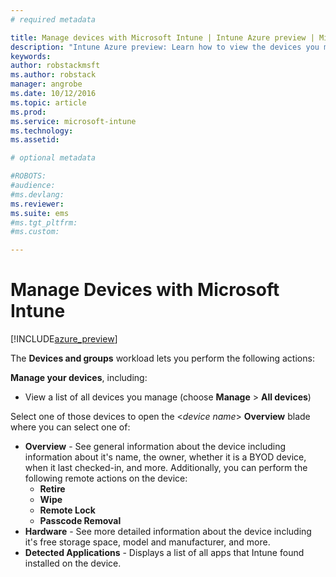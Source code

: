 ```yaml
---
# required metadata

title: Manage devices with Microsoft Intune | Intune Azure preview | Microsoft Docs
description: "Intune Azure preview: Learn how to view the devices you manage with Intune, and perform various operations on them."
keywords:
author: robstackmsftms.author: robstack
manager: angrobe
ms.date: 10/12/2016
ms.topic: article
ms.prod:
ms.service: microsoft-intune
ms.technology:
ms.assetid: 

# optional metadata

#ROBOTS:
#audience:
#ms.devlang:
ms.reviewer: 
ms.suite: ems
#ms.tgt_pltfrm:
#ms.custom:

---
```


# Manage Devices with Microsoft Intune


[!INCLUDE[azure_preview](../includes/azure_preview.md)]

The **Devices and groups** workload lets you perform the following actions:

**Manage your devices**, including:
- View a list of all devices you manage (choose **Manage** > **All devices**)

Select one of those devices to open the <*device name*> **Overview** blade where you can select one of:



- **Overview**  - See general information about the device including information about it's name, the owner, whether it is a BYOD device, when it last checked-in, and more. Additionally, you can perform the following remote actions on the device:
	- **Retire**
	- **Wipe**
	- **Remote Lock**
	- **Passcode Removal**
- **Hardware** - See more detailed information about the device including it's free storage space, model and manufacturer, and more.
- **Detected Applications** - Displays a list of all apps that Intune found installed on the device.
